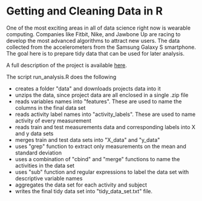 # Getting and Cleaning Data in R

One of the most exciting areas in all of data science right now is wearable computing. 
Companies like Fitbit, Nike, and Jawbone Up are racing to develop the most advanced algorithms to attract new users. 
The data collected from the accelerometers from the Samsung Galaxy S smartphone. 
The goal here is to prepare tidy data that can be used for later analysis.

A full description of the project is available [here](http://rpubs.com/fialkool/Gettingandcleaning).



The script run_analysis.R does the following

- creates a folder "data" and downloads projects data into it
- unzips the data, since project data are all enclosed in a single .zip file
- reads variables names into "features". These are used to name the columns in the final data set
- reads activity label names into "activity_labels". These are used to name activity of every measurement   
- reads train and test measurements data and corresponding labels  into X and y data sets
- merges train and test data sets into "X_data" and "y_data"
- uses "grep" function to extract only measurements on the mean and standard deviation
- uses a combination of "cbind" and "merge" functions to name the activities in the data set 
- uses "sub" function and regular expressions to label the data set with descriptive variable names
- aggregates the data set for each activity and subject
- writes the final tidy data set into "tidy_data_set.txt" file.	
